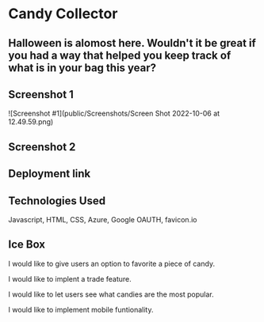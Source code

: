 # Candy Collector

## Halloween is alomost here. Wouldn't it be great if you had a way that helped you keep track of what is in your bag this year? 

## Screenshot 1

![Screenshot #1](public/Screenshots/Screen Shot 2022-10-06 at 12.49.59.png)

## Screenshot 2

## Deployment link

## Technologies Used

Javascript, HTML, CSS, Azure, Google OAUTH, favicon.io 

## Ice Box

I would like to give users an option to favorite a piece of candy.

I would like to implent a trade feature.

I would like to let users see what candies are the most popular. 

I would like to implement mobile funtionality.